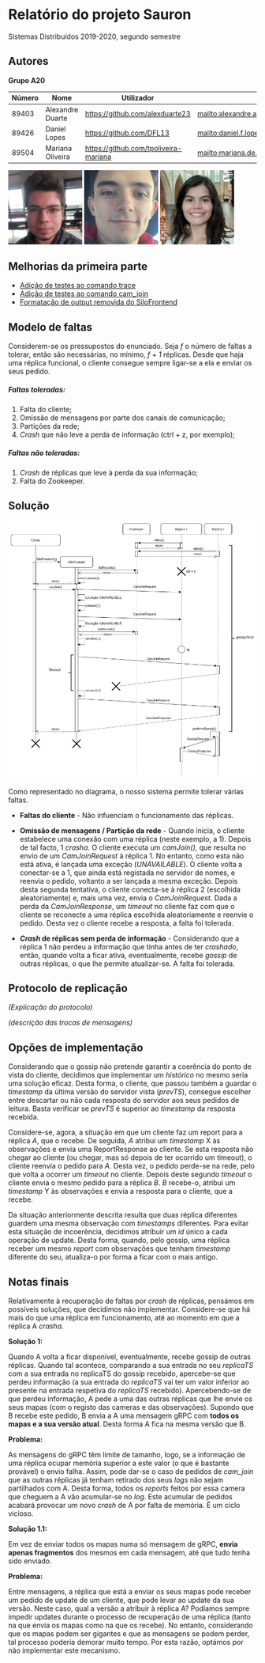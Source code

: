 # Relatório do projeto Sauron

Sistemas Distribuídos 2019-2020, segundo semestre


## Autores

**Grupo A20**

| Número | Nome              | Utilizador                              | Correio eletrónico                                                 |
| -------|-------------------|-----------------------------------------| -------------------------------------------------------------------|
| 89403  | Alexandre Duarte  | <https://github.com/alexduarte23>       | <mailto:alexandre.a.duarte@tecnico.ulisboa.pt>                     |
| 89426  | Daniel Lopes      | <https://github.com/DFL13>              | <mailto:daniel.f.lopes@tecnico.ulisboa.pt>                         |
| 89504  | Mariana Oliveira  | <https://github.com/tpoliveira-mariana> | <mailto:mariana.de.oliveira@tecnico.ulisboa.pt@tecnico.ulisboa.pt> |

![Alexandre Duarte](images/89403.jpg) ![Daniel Lopes](images/89426.png) ![Mariana Oliveira](images/89504.jpg)


## Melhorias da primeira parte

- [Adição de testes ao comando trace](https://github.com/tecnico-distsys/A20-Sauron/commit/bca534e2c7fd1d997ff14e00fad5211b07dcbcf0)
- [Adição de testes ao comando cam_join](https://github.com/tecnico-distsys/A20-Sauron/commit/ff15d99e0141b82c9fd22776e5f24157cc2fc2c7)
- [Formatação de output removida do SiloFrontend](https://github.com/tecnico-distsys/A20-Sauron/commit/5eefeb7a9514c07af7c8fd3438820cded4ec55c9)


## Modelo de faltas
Considerem-se os pressupostos do enunciado.
Seja _f_ o número de faltas a tolerar, então são necessárias, no mínimo, _f + 1_ réplicas.
Desde que haja uma réplica funcional, o cliente consegue sempre ligar-se a ela e enviar
os seus pedido. 

##### Faltas toleradas:
1. Falta do cliente;
2. Omissão de mensagens por parte dos canais de comunicação;
3. Partições da rede;
4. _Crash_ que não leve a perda de informação (ctrl + z, por exemplo); 


##### Faltas não toleradas:
1. _Crash_ de réplicas que leve à perda da sua informação;
3. Falta do Zookeeper.

## Solução

![Fault Tolerance Diagram](./images/FaultTolerance.png)

Como representado no diagrama, o nosso sistema permite tolerar várias faltas.
* **Faltas do cliente** - Não infuenciam o funcionamento das réplicas.

* **Omissão de mensagens / Partição da rede** - Quando inicia, o cliente estabelece
uma conexão com uma réplica (neste exemplo, a 1). Depois de tal facto, 1 _crasha_.
O cliente executa um _camJoin()_, que resulta no envio de um _CamJoinRequest_ à réplica 1.
No entanto, como esta não está ativa, é lançada uma exceção (_UNAVAILABLE_). O cliente
volta a conectar-se a 1, que ainda está registada no servidor de nomes, e reenvia o
pedido, voltanto a ser lançada a mesma exceção. Depois desta segunda tentativa, o 
cliente conecta-se à réplica 2 (escolhida aleatoriamente) e, mais uma vez, envia o 
_CamJoinRequest_. Dada a perda da _CamJoinResponse_, um _timeout_ no cliente faz com que 
o cliente se reconecte a uma réplica escolhida aleatoriamente e reenvie o pedido. 
Desta vez o cliente recebe a resposta, a falta foi tolerada.

* **_Crash_ de réplicas sem perda de informação** - Considerando que a réplica 1 não
perdeu a informação que tinha antes de ter _crashado_, então, quando volta a ficar ativa,
eventualmente, recebe _gossip_ de outras réplicas, o que lhe permite atualizar-se. A falta
foi tolerada.

## Protocolo de replicação

_(Explicação do protocolo)_

_(descrição das trocas de mensagens)_


## Opções de implementação

Considerando que o gossip não pretende garantir a coerência do ponto de vista do cliente,
decidimos que implementar um _histórico_ no mesmo seria uma solução eficaz. Desta forma, o 
cliente, que passou também a guardar o _timestamp_ da última versão do servidor vista
(_prevTS_), consegue escolher entre descartar ou não cada resposta do servidor aos seus
pedidos de leitura. Basta verificar se _prevTS_ é superior ao _timestamp_ da resposta
recebida.

Considere-se, agora, a situação em que um cliente faz um report para a réplica _A_, que o 
recebe. De seguida, _A_ atribui um _timestamp_ X às observações e envia uma ReportResponse 
ao cliente. Se esta resposta não chegar ao cliente (ou chegar, mas só depois de ter
ocorrido um timeout), o cliente reenvia o pedido para _A_. Desta vez, o pedido perde-se
na rede, pelo que volta a ocorrer um _timeout_ no cliente. Depois deste segundo _timeout_
o cliente envia o mesmo pedido para a réplica _B_. _B_ recebe-o, atribui um
_timestamp_ Y às observações e envia a resposta para o cliente, que a recebe.

Da situação anteriormente descrita resulta que duas réplica diferentes guardem uma mesma
observação com _timestamps_ diferentes. Para evitar esta situação de incoerência, decidimos
atribuir um _id_ único a cada operação de update. Desta forma, quando, pelo gossip, uma
réplica receber um mesmo _report_ com observações que tenham _timestamp_ diferente do
seu, atualiza-o por forma a ficar com o mais antigo.


## Notas finais

Relativamente à recuperação de faltas por _crash_ de réplicas, pensámos em possíveis 
soluções, que decidimos não implementar. Considere-se que há mais do que uma réplica 
em funcionamento, até ao momento em que a réplica A _crasha_.

**Solução 1:**

Quando A volta a ficar disponível, eventualmente, recebe gossip de outras réplicas. 
Quando tal acontece, comparando a sua entrada no seu _replicaTS_ com a sua entrada no replicaTS
do gossip recebido, apercebe-se que perdeu informação (a sua entrada do _replicaTS_ vai ter um 
valor inferior ao presente na entrada respetiva do _replicaTS_ recebido).
Apercebendo-se de que perdeu informação, A pede a uma das outras réplicas que lhe envie os
seus mapas (com o registo das cameras e das observações). Supondo que B recebe este 
pedido, B envia a A uma mensagem gRPC com **todos os mapas e a sua versão atual**. Desta
forma A fica na mesma versão que B.

**Problema:**

As mensagens do gRPC têm limite de tamanho, logo, se a informação de uma réplica ocupar 
memória superior a este valor (o que é bastante provável) o envio falha. Assim, pode dar-se
o caso de pedidos de _cam_join_ que as outras réplicas já tenham retirado dos seus _logs_
não sejam partilhados com A. Desta forma, todos os _reports_ feitos por essa camera que
cheguem a A vão acumular-se no _log_. Este acumular de pedidos acabará provocar um novo 
_crash_ de A por falta de memória. É um ciclo vicioso.

**Solução 1.1:**

Em vez de enviar todos os mapas numa só mensagem de gRPC, **envia apenas fragmentos** dos 
mesmos em cada mensagem, até que tudo tenha sido enviado.

**Problema:**

Entre mensagens, a réplica que está a enviar os seus mapas pode receber um pedido de
update de um cliente, que pode levar ao update da sua versão. Neste caso, qual a versão
a atribuir à réplica A? Podíamos sempre impedir updates durante o processo de recuperação
de uma réplica (tanto na que envia os mapas como na que os recebe). No entanto, considerando
que os mapas podem ser gigantes e que as mensagens se podem perder, tal processo poderia
demorar muito tempo. Por esta razão, optámos por não implementar este mecanismo.